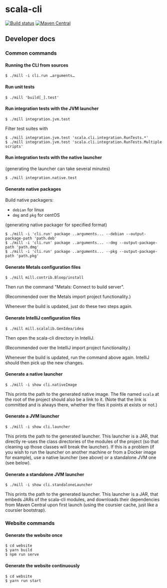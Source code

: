
# scala-cli

[![Build status](https://github.com/VirtusLab/scala-cli/workflows/CI/badge.svg)](https://github.com/VirtusLab/scala-ci/actions?query=workflow%3ACI)
[![Maven Central](https://img.shields.io/maven-central/v/io.github.alexarchambault.scala-cli/cli_2.12.svg)](https://maven-badges.herokuapp.com/maven-central/io.github.alexarchambault.scala-cli/cli_2.12)

## Developer docs

### Common commands

#### Running the CLI from sources

```text
$ ./mill -i cli.run …arguments…
```

#### Run unit tests

```text
$ ./mill 'build[_].test'
```

#### Run integration tests with the JVM launcher

```text
$ ./mill integration.jvm.test
```

Filter test suites with
```text
$ ./mill integration.jvm.test 'scala.cli.integration.RunTests.*'
$ ./mill integration.jvm.test 'scala.cli.integration.RunTests.Multiple scripts'
```

#### Run integration tests with the native launcher

(generating the launcher can take several minutes)

```text
$ ./mill integration.native.test
```

#### Generate native packages

Build native packagers:
* `debian` for linux
* `dmg` and `pkg` for centOS

(generating native packager for specified format)
```text
$ ./mill -i 'cli.run' package ..arguments... --debian --output-package-path 'path.deb'
$ ./mill -i 'cli.run' package ..arguments... --dmg --output-package-path 'path.dmg'
$ ./mill -i 'cli.run' package ..arguments... --pkg --output-package-path 'path.pkg'
```

#### Generate Metals configuration files

```text
$ ./mill mill.contrib.Bloop/install
```

Then run the command "Metals: Connect to build server".

(Recommended over the Metals import project functionality.)

Whenever the build is updated, just do these two steps again.

#### Generate IntelliJ configuration files

```text
$ ./mill mill.scalalib.GenIdea/idea
```

Then open the scala-cli directory in IntelliJ.

(Recommended over the IntelliJ import project functionality.)

Whenever the build is updated, run the command above again. IntelliJ
should then pick up the new changes.

#### Generate a native launcher

```text
$ ./mill -i show cli.nativeImage
```

This prints the path to the generated native image.
The file named `scala` at the root of the project should also
be a link to it. (Note that the link is committed and is always there,
whether the files it points at exists or not.)

#### Generate a JVM launcher

```text
$ ./mill -i show cli.launcher
```

This prints the path to the generated launcher. This launcher is a JAR,
that directly re-uses the class directories of the modules of the project
(so that cleaning up those classes will break the launcher). If this is a
problem (if you wish to run the launcher on another machine or from a
Docker image for example), use a native launcher (see above) or a standalone
JVM one (see below).

#### Generate a standalone JVM launcher

```text
$ ./mill -i show cli.standaloneLauncher
```

This prints the path to the generated launcher. This launcher is a JAR,
that embeds JARs of the scala-cli modules, and downloads their dependencies
from Maven Central upon first launch (using the coursier cache, just like
a coursier bootstrap).

### Website commands

#### Generate the website once

```text
$ cd website
$ yarn build
$ npm run serve
```

#### Generate the website continuously

```text
$ cd website
$ yarn run start
```

